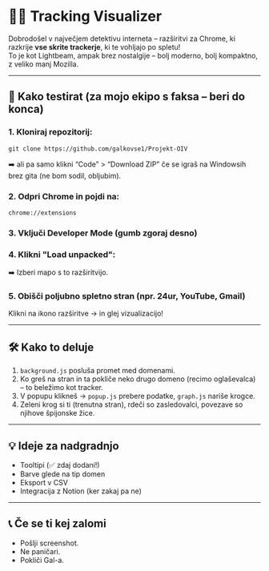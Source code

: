 # 🕵️‍♂️ Tracking Visualizer

Dobrodošel v največjem detektivu interneta – razširitvi za Chrome, ki razkrije **vse skrite trackerje**, ki te vohljajo po spletu!  
To je kot Lightbeam, ampak brez nostalgije – bolj moderno, bolj kompaktno, z veliko manj Mozilla.

---

## 🚀 Kako testirat (za mojo ekipo s faksa – beri do konca)

### 1. Kloniraj repozitorij:
```
git clone https://github.com/galkovse1/Projekt-OIV
```

➡️ ali pa samo klikni “Code” > “Download ZIP” če se igraš na Windowsih brez gita (ne bom sodil, obljubim).

### 2. Odpri Chrome in pojdi na:
```
chrome://extensions
```

### 3. Vključi Developer Mode (gumb zgoraj desno)

### 4. Klikni **"Load unpacked"**:
➡️ Izberi mapo s to razširitvijo.

### 5. Obišči poljubno spletno stran (npr. 24ur, YouTube, Gmail)  
Klikni na ikono razširitve → in glej vizualizacijo!

---

## 🛠️ Kako to deluje

1. `background.js` posluša promet med domenami.
2. Ko greš na stran in ta pokliče neko drugo domeno (recimo oglaševalca) – to beležimo kot tracker.
3. V popupu klikneš → `popup.js` prebere podatke, `graph.js` nariše krogce.
4. Zeleni krog si ti (trenutna stran), rdeči so zasledovalci, povezave so njihove špijonske žice.

---

## 💡 Ideje za nadgradnjo

- Tooltipi (✅ zdaj dodani!)
- Barve glede na tip domen
- Eksport v CSV
- Integracija z Notion (ker zakaj pa ne)

---

## 📞 Če se ti kej zalomi

- Pošlji screenshot.
- Ne paničari.
- Pokliči Gal-a.
